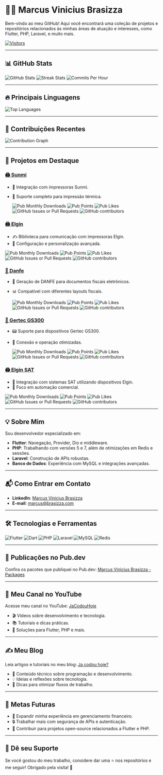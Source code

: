 # 🧑‍💻 Marcus Vinicius Brasizza

Bem-vindo ao meu GitHub! Aqui você encontrará uma coleção de projetos e repositórios relacionados às minhas áreas de atuação e interesses, como Flutter, PHP, Laravel, e muito mais.

[![Visitors](https://api.visitorbadge.io/api/visitors?path=https%3A%2F%2Fgithub.com%2Fbrasizza%2F&countColor=%23263759)](https://visitorbadge.io/status?path=https%3A%2F%2Fgithub.com%2Fbrasizza%2F)

---

## 📊 GitHub Stats

![GitHub Stats](https://github-readme-stats.vercel.app/api?username=brasizza&show_icons=true&theme=dark)
![Streak Stats](https://github-readme-streak-stats.herokuapp.com/?user=brasizza&theme=dark&hide_border=true)
![Commits Per Hour](https://github-profile-summary-cards.vercel.app/api/cards/productive-time?username=brasizza&theme=dark&utcOffset=0)

---

## 🔥 Principais Linguagens

![Top Languages](https://github-readme-stats.vercel.app/api/top-langs/?username=brasizza&layout=compact&theme=dark)

---

## 🚀 Contribuições Recentes

![Contribution Graph](https://github-readme-activity-graph.vercel.app/graph?username=brasizza&theme=react-dark&hide_border=true)

---

## 📁 Projetos em Destaque

### [🖨️ Sunmi](https://github.com/brasizza/sunmi_printer)
- 📱 Integração com impressoras Sunmi.
- 🚀 Suporte completo para impressão térmica.
  
  ![Pub Monthly Downloads](https://img.shields.io/pub/dm/sunmi_printer)
![Pub Points](https://img.shields.io/pub/points/sunmi_printer)
![Pub Likes](https://img.shields.io/pub/likes/sunmi_printer)
![GitHub Issues or Pull Requests](https://img.shields.io/github/issues/brasizza/sunmi_printer)
![GitHub contributors](https://img.shields.io/github/contributors/brasizza/sunmi_printer)

### [🖨️ Elgin](https://github.com/brasizza/elgin)
- ✍️ Biblioteca para comunicação com impressoras Elgin.
- 🔧 Configuração e personalização avançada.
  
![Pub Monthly Downloads](https://img.shields.io/pub/dm/elgin)
![Pub Points](https://img.shields.io/pub/points/elgin)
![Pub Likes](https://img.shields.io/pub/likes/elgin)
![GitHub Issues or Pull Requests](https://img.shields.io/github/issues/brasizza/elgin)
![GitHub contributors](https://img.shields.io/github/contributors/brasizza/elgin)


### [📄 Danfe](https://github.com/brasizza/danfe)
- 🧾 Geração de DANFE para documentos fiscais eletrônicos.
- 📊 Compatível com diferentes layouts fiscais.


  ![Pub Monthly Downloads](https://img.shields.io/pub/dm/danfe)
![Pub Points](https://img.shields.io/pub/points/danfe)
![Pub Likes](https://img.shields.io/pub/likes/danfe)
![GitHub Issues or Pull Requests](https://img.shields.io/github/issues/brasizza/danfe)
![GitHub contributors](https://img.shields.io/github/contributors/brasizza/danfe)


### [📱 Gertec GS300](https://github.com/brasizza/gertec_gs300)
- 📟 Suporte para dispositivos Gertec GS300.
- 🔗 Conexão e operação otimizadas.
  
  ![Pub Monthly Downloads](https://img.shields.io/pub/dm/gertec_gs300)
![Pub Points](https://img.shields.io/pub/points/gertec_gs300)
![Pub Likes](https://img.shields.io/pub/likes/gertec_gs300)
![GitHub Issues or Pull Requests](https://img.shields.io/github/issues/brasizza/gertec_gs300)
![GitHub contributors](https://img.shields.io/github/contributors/brasizza/gertec_gs300)


### [🖨️ Elgin SAT](https://github.com/brasizza/elgin_sat)
- 📠 Integração com sistemas SAT utilizando dispositivos Elgin.
- 💼 Foco em automação comercial.
  
![Pub Monthly Downloads](https://img.shields.io/pub/dm/elgin_sat)
![Pub Points](https://img.shields.io/pub/points/elgin_sat)
![Pub Likes](https://img.shields.io/pub/likes/elgin_sat)
![GitHub Issues or Pull Requests](https://img.shields.io/github/issues/brasizza/elgin_sat)
![GitHub contributors](https://img.shields.io/github/contributors/brasizza/elgin_sat)


---

## 💡 Sobre Mim

Sou desenvolvedor especializado em:
- **Flutter**: Navegação, Provider, Dio e middleware.
- **PHP**: Trabalhando com versões 5 e 7, além de otimizações em Redis e sessões.
- **Laravel**: Construção de APIs robustas.
- **Banco de Dados**: Experiência com MySQL e integrações avançadas.

---

## 📬 Como Entrar em Contato

- **LinkedIn**: [Marcus Vinicius Brasizza](https://www.linkedin.com/in/brasizza)
- **E-mail**: marcus@brasizza.com

---

## 🛠️ Tecnologias e Ferramentas

![Flutter](https://img.shields.io/badge/-Flutter-02569B?logo=flutter&logoColor=white&style=flat-square)
![Dart](https://img.shields.io/badge/-Dart-0175C2?logo=dart&logoColor=white&style=flat-square)
![PHP](https://img.shields.io/badge/-PHP-777BB4?logo=php&logoColor=white&style=flat-square)
![Laravel](https://img.shields.io/badge/-Laravel-FF2D20?logo=laravel&logoColor=white&style=flat-square)
![MySQL](https://img.shields.io/badge/-MySQL-4479A1?logo=mysql&logoColor=white&style=flat-square)
![Redis](https://img.shields.io/badge/-Redis-DC382D?logo=redis&logoColor=white&style=flat-square)

---

## 🌟 Publicações no Pub.dev

Confira os pacotes que publiquei no Pub.dev: [Marcus Vinicius Brasizza - Packages](https://pub.dev/publishers/marcus.brasizza.com/packages)

---

## 🎥 Meu Canal no YouTube

Acesse meu canal no YouTube: [JaCodouHoje](https://www.youtube.com/@Jacodouhoje)
- 🎬 Vídeos sobre desenvolvimento e tecnologia.
- 📚 Tutoriais e dicas práticas.
- 🚀 Soluções para Flutter, PHP e mais.

---

## ✍️ Meu Blog

Leia artigos e tutoriais no meu blog: [Ja codou hoje?](https://jacodouhoje.dev/)
- 📄 Conteúdo técnico sobre programação e desenvolvimento.
- 💡 Ideias e reflexões sobre tecnologia.
- 🔧 Dicas para otimizar fluxos de trabalho.

---

## 🎯 Metas Futuras

- 💼 Expandir minha experiência em gerenciamento financeiro.
- 🔒 Trabalhar mais com segurança de APIs e autenticação.
- 🚀 Contribuir para projetos open-source relacionados a Flutter e PHP.

---

## 🌟 Dê seu Suporte

Se você gostou do meu trabalho, considere dar uma ⭐ nos repositórios e me seguir! Obrigado pela visita! 🙌

